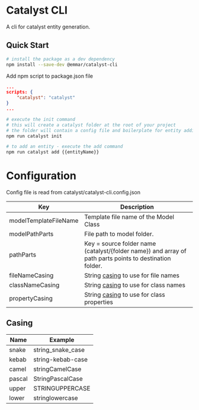 # Catalyst CLI
A cli for catalyst entity generation.

## Quick Start

```bash
# install the package as a dev dependency
npm install --save-dev @emmar/catalyst-cli
```

Add npm script to package.json file
```json
...
scripts: {
    "catalyst": "catalyst"
}
...
```

```bash
# execute the init command
# this will create a catalyst folder at the root of your project
# the folder will contain a config file and boilerplate for entity additions
npm run catalyst init

# to add an entity - execute the add command
npm run catalyst add {{entityName}}
```

# Configuration

Config file is read from catalyst/catalyst-cli.config.json

| Key                   | Description                                          |
| --------------------- | ---------------------------------------------------- |
| modelTemplateFileName | Template file name of the Model Class                |
| modelPathParts        | File path to model folder.                           |
| pathParts      | Key = source folder name (catalyst/{folder name}) and array of path parts points to destination folder.                           |
| fileNameCasing        | String [casing](#casing) to use for file names       |
| classNameCasing       | String [casing](#casing) to use for class names      |
| propertyCasing        | String [casing](#casing) to use for class properties |

## Casing

| Name   | Example           |
| ------ | ----------------- |
| snake  | string_snake_case |
| kebab  | string-kebab-case |
| camel  | stringCamelCase   |
| pascal | StringPascalCase  |
| upper  | STRINGUPPERCASE   |
| lower  | stringlowercase   |